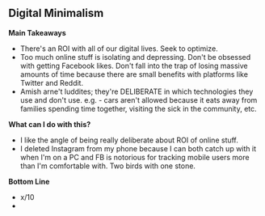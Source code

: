 
## Digital Minimalism

**Main Takeaways**
- There's an ROI with all of our digital lives. Seek to optimize.
- Too much online stuff is isolating and depressing. Don't be obsessed with getting Facebook likes. Don't fall into the trap of losing massive amounts of time because there are small benefits with platforms like Twitter and Reddit.
- Amish arne't luddites; they're DELIBERATE in which technologies they use and don't use. e.g. - cars aren't allowed because it eats away from families spending time together, visiting the sick in the community, etc.

**What can I do with this?**
- I like the angle of being really deliberate about ROI of online stuff.
- I deleted Instagram from my phone because I can both catch up with it when I'm on a PC and FB is notorious for tracking mobile users more than I'm comfortable with. Two birds with one stone.

**Bottom Line**
- x/10
- 
<!--stackedit_data:
eyJoaXN0b3J5IjpbLTE4Njc5NTY5NTcsMTc2ODE3OTQ4NV19
-->